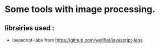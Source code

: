 # Some tools with image processing.

## librairies used : 
* lavascript-labs from https://github.com/wellflat/javascript-labs